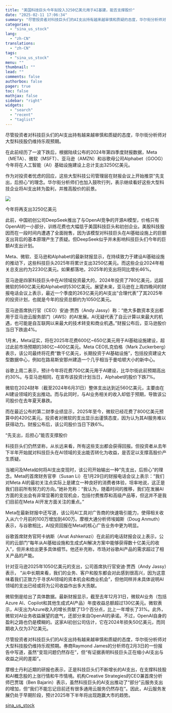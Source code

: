 ```yaml
---
title: "美国科技巨头今年拟投入3250亿美元用于AI基建，能否支撑股价"
date: "2025-02-11 17:06:34"
summary: "尽管投资者对科技巨头们的AI支出持有越来越审慎和质疑的态度，华尔街分析师对..."
categories:
  - "sina_us_stock"
lang:
  - "zh-CN"
translations:
  - "zh-CN"
tags:
  - "sina_us_stock"
menu: ""
thumbnail: ""
lead: ""
comments: false
authorbox: false
pager: true
toc: false
mathjax: false
sidebar: "right"
widgets:
  - "search"
  - "recent"
  - "taglist"
---
```


尽管投资者对科技巨头们的AI支出持有越来越审慎和质疑的态度，华尔街分析师对大型科技股仍维持乐观预期。

在此前经历了一波下跌后，根据陆续公布的2024年第四季度财报数据，Meta（META）、微软（MSFT）、亚马逊（AMZN）和谷歌母公司Alphabet（GOOG）今年将在人工智能（AI）基础设施建设上总计支出3250亿美元。

作为对投资者忧虑的回应，这些大型科技公司管理层在财报会议上开始推崇“先支出，后担心”的理念。华尔街分析师们也加入鼓吹行列，表示继续看好这些大型科技企业将AI支出转为盈利，并推高股价的前景。

![](//n.sinaimg.cn/sinakd20250211s/200/w640h360/20250211/7d01-317d0c6173e5f915973e1829c623589b.jpg)

今年将再支出3250亿美元

此前，中国初创公司DeepSeek推出了与OpenAI竞争的开源AI模型，价格只有OpenAI的一小部分，训练花费也大幅低于美国科技巨头和初创企业。美股科技股因而在一段时间内遭遇了全面抛售，因为该模型对科技巨头在AI基础设施上的巨额支出背后的基本原理产生了质疑。但DeepSeek似乎并未影响科技巨头们今年的巨额AI支出计划。

Meta、微软、亚马逊和Alphabet的最新财报显示，在持续致力于建设AI基础设施的推动下，这些科技巨头2025年将累计支出3250亿美元。而这些企业2024年相关总支出约为2230亿美元。如果都落地，2025年的支出将同比增长46%。

亚马逊是四家科技巨头中在AI领域投资最大的，2024年投资了780亿美元，远超微软的560亿美元和Alphabet的530亿美元。展望未来，亚马逊在上周四晚间的财报电话会议上表示，最近一个季度的263亿美元的AI支出“合理代表”了其2025年的投资计划，也就是今年的投资总额约为1050亿美元。

亚马逊首席执行官（CEO）安迪·贾西（Andy Jassy）称：“绝大多数资本支出都用于亚马逊云服务部门（AWS）的AI发展。AI无疑代表了自云计算以来最大的机遇，也可能是自互联网以来最大的技术转变和商业机遇。”财报公布后，亚马逊股价当日下跌逾4%。

1月末，Meta证实，将在2025年花费600亿~650亿美元用于AI基础设施建设，超过此前市场预期的380亿~400亿美元。Meta CEO扎克伯格（Mark Zuckerberg）表示，该公司最终将花费“数千亿美元，长期投资于AI基础设施”，包括投资建设大型数据中心，例如在路易斯安那州建造一个几乎相当于曼哈顿大小的新中心。

谷歌上周二表示，预计今年将花费750亿美元用于AI建设，比华尔街此前预期高出约30%。与亚马逊相同，在宣布该投资计划当日，Alphabet的股价下跌7%。

微软在2024财年（截至2024年6月31日）整体支出达到近560亿美元，主要由在AI建设领域的支出推动。而与此同时，与AI业务相关的收入却低于预期，导致该公司股价在去年夏天暴跌。

而在最近公布的第二财季业绩显示，2025年至今，微软已经花费了800亿美元预算中的420亿美元。投资者对微软的支出显示出谨慎态度，因为认为其AI服务难以获得动力。财报公布后，该公司股价当日下跌6%。

“先支出，后担心”能否支撑股价

科技巨头们仍然坚称，从长远来看，所有这些支出都会获得回报。但投资者从去年下半年开始就对科技巨头在AI领域的支出能否转化为收益，是否足以支撑高股价产生质疑。

当被问及Meta如何将AI支出变现时，该公司开始输出一种“先支出，后担心”的理念。Meta的首席财务官李（Susan Li）在1月29日的财报电话会议上表示：“我们对Meta AI的最初关注点实际上是建立一种良好的消费者体验，坦率地说，这正是我们目前所有努力的方向。”她补充称：“我认为，随着时间的推移，我们在发展AI方面的支出会有非常显著的变现机会，包括付费推荐和高级产品等，但这并不是我们目前在Meta AI开发方面关注的重点。”

Meta在最新财报中还写道，该公司AI工具对广告商的快速吸引能力，使得相关收入从六个月前的100万增加到400万。摩根大通分析师埃姆斯（Doug Anmuth）表示，与谷歌相比，AI投资回报在Meta的核心广告业务中更为明显。

谷歌首席财务官阿卡纳斯（Anat Ashkenazi）在此前的电话财报会议上表示，公司的云部门“每年从AI基础设施和生成式AI解决方案中能够获得数十亿美元的收入”，但并未给出更多具体细节。他还补充称，市场对谷歌AI产品的需求超过了相关产品的产能。

针对亚马逊2025年1050亿美元的支出，公司首席执行官安迪·贾西（Andy Jassy）表示， “从中长期来看，我们的业务、客户和股东都会对此感到很高兴，因为这意味着我们正致力于寻求AI领域的资本机会和商业机会”，但他同样并未具体说明AI领域的支出已经或将为公司收益作出多大贡献。

微软倒是给出了具体数据。最新财报显示，截至去年12月31日，微软AI业务（包括Azure AI、Copilot和其他生成式AI产品）年度收益总额超过130亿美元。微软表示，AI支出为Azure收入的增长贡献了13个百分点，比上一年增长了31%。此外，微软对AI业务收益展望的底气，还部分来自OpenAI的承诺。不过，OpenAI自身的盈利之路也仍是模糊的。这家AI初创公司估计，它在2024年损失50亿美元，而同期收入仅为37亿美元。

尽管投资者对科技巨头们的AI支出持有越来越审慎和质疑的态度，华尔街分析师对大型科技股仍维持乐观预期。券商Raymond James的分析师在2月3日的一份报告中写道，虽然“变现问题仍然存在”，但“有证据表明科技巨头正在缩小AI支出与收益之间的差距”。

摩根士丹利近期的研报也表示，正是科技巨头们不断增长的AI支出，在支撑科技股和AI概念股的上涨行情和牛市情境。机构Creative Strategies的CEO兼首席分析师巴贾瑞（Ben Bajarin）表示，虽然科技巨头的AI支出推动了“部分”云服务支出的增加，但“我们不能忘记目前还有很多通用云服务仍然存在”。因此，AI云服务发展仍处于早期阶段，预计2025年下半年将出现跑赢大市的趋势。

[sina_us_stock](https://finance.sina.com.cn/roll/2025-02-11/doc-inekccef3394423.shtml)

